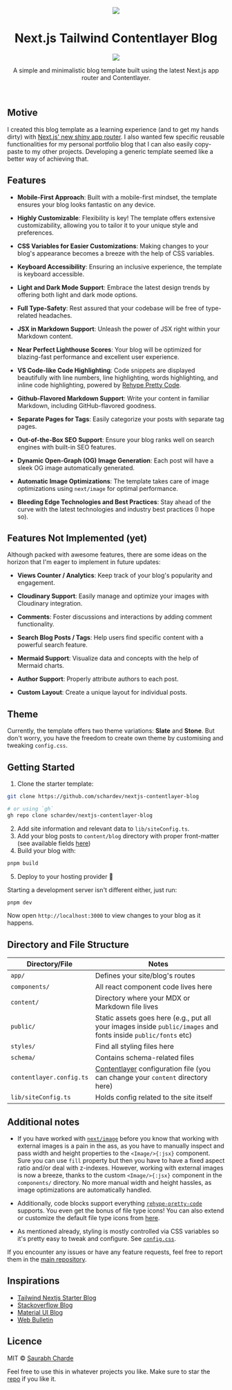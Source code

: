 <div align="center">
  <img src="./public/images/announcement-banner.png">
  <h1>Next.js Tailwind Contentlayer Blog </h1>
  <a href="https://github.com/schardev/
nextjs-contentlayer-blog/actions/workflows/build.yml">
    <img src="https://github.com/schardev/
nextjs-contentlayer-blog/actions/workflows/build.yml/badge.svg">
  </a>
</div>
<p align="center">A simple and minimalistic blog template built using the latest Next.js app router and Contentlayer.</p>
<br/>

## Motive

I created this blog template as a learning experience (and to get my hands dirty) with [Next.js' new shiny app router](https://nextjs.org/docs/app). I also wanted few specific reusable functionalities for my personal portfolio blog that I can also easily copy-paste to my other projects. Developing a generic template seemed like a better way of achieving that.

## Features

- **Mobile-First Approach**: Built with a mobile-first mindset, the template ensures your blog looks fantastic on any device.

- **Highly Customizable**: Flexibility is key! The template offers extensive customizability, allowing you to tailor it to your unique style and preferences.

- **CSS Variables for Easier Customizations**: Making changes to your blog's appearance becomes a breeze with the help of CSS variables.

- **Keyboard Accessibility**: Ensuring an inclusive experience, the template is keyboard accessible.

- **Light and Dark Mode Support**: Embrace the latest design trends by offering both light and dark mode options.

- **Full Type-Safety**: Rest assured that your codebase will be free of type-related headaches.

- **JSX in Markdown Support**: Unleash the power of JSX right within your Markdown content.

- **Near Perfect Lighthouse Scores**: Your blog will be optimized for blazing-fast performance and excellent user experience.

- **VS Code-like Code Highlighting**: Code snippets are displayed beautifully with line numbers, line highlighting, words highlighting, and inline code highlighting, powered by [Rehype Pretty Code](https://rehype-pretty-code.netlify.app/).

- **Github-Flavored Markdown Support**: Write your content in familiar Markdown, including GitHub-flavored goodness.

- **Separate Pages for Tags**: Easily categorize your posts with separate tag pages.

- **Out-of-the-Box SEO Support**: Ensure your blog ranks well on search engines with built-in SEO features.

- **Dynamic Open-Graph (OG) Image Generation**: Each post will have a sleek OG image automatically generated.

- **Automatic Image Optimizations**: The template takes care of image optimizations using `next/image` for optimal performance.

- **Bleeding Edge Technologies and Best Practices**: Stay ahead of the curve with the latest technologies and industry best practices (I hope so).

## Features Not Implemented (yet)

Although packed with awesome features, there are some ideas on the horizon that I'm eager to implement in future updates:

- **Views Counter / Analytics**: Keep track of your blog's popularity and engagement.

- **Cloudinary Support**: Easily manage and optimize your images with Cloudinary integration.

- **Comments**: Foster discussions and interactions by adding comment functionality.

- **Search Blog Posts / Tags**: Help users find specific content with a powerful search feature.

- **Mermaid Support**: Visualize data and concepts with the help of Mermaid charts.

- **Author Support**: Properly attribute authors to each post.

- **Custom Layout**: Create a unique layout for individual posts.

## Theme

Currently, the template offers two theme variations: **Slate** and **Stone**. But don't worry, you have the freedom to create own theme by customising and tweaking `config.css`.

## Getting Started

1. Clone the starter template:

```bash
git clone https://github.com/schardev/nextjs-contentlayer-blog

# or using `gh`
gh repo clone schardev/nextjs-contentlayer-blog
```

2. Add site information and relevant data to `lib/siteConfig.ts`.
3. Add your blog posts to `content/blog` directory with proper front-matter (see available fields [here](https://github.com/schardev/nextjs-contentlayer-blog/blob/main/schema/contentlayer/blog-post.ts))
4. Build your blog with:

```sh
pnpm build
```

5. Deploy to your hosting provider 🎉

Starting a development server isn't different either, just run:

```bash
pnpm dev
```

Now open `http://localhost:3000` to view changes to your blog as it happens.

## Directory and File Structure

| Directory/File           | Notes                                                                                                           |
| ------------------------ | --------------------------------------------------------------------------------------------------------------- |
| `app/`                   | Defines your site/blog's routes                                                                                 |
| `components/`            | All react component code lives here                                                                             |
| `content/`               | Directory where your MDX or Markdown file lives                                                                 |
| `public/`                | Static assets goes here (e.g., put all your images inside `public/images` and fonts inside `public/fonts` etc)  |
| `styles/`                | Find all styling files here                                                                                     |
| `schema/`                | Contains schema-related files                                                                                   |
| `contentlayer.config.ts` | [Contentlayer](https://www.contentlayer.dev/) configuration file (you can change your `content` directory here) |
| `lib/siteConfig.ts`      | Holds config related to the site itself                                                                         |

## Additional notes

- If you have worked with [`next/image`](https://nextjs.org/docs/app/api-reference/components/image) before you know that working with external images is a pain in the ass, as you have to manually inspect and pass width and height properties to the `<Image/>{:jsx}` component. Sure you can use `fill` property but then you have to have a fixed aspect ratio and/or deal with z-indexes. However, working with external images is now a breeze, thanks to the custom `<Image/>{:jsx}` component in the `components/` directory. No more manual width and height hassles, as image optimizations are automatically handled.

- Additionally, code blocks support everything [`rehype-pretty-code`](https://rehype-pretty-code.netlify.app/) supports. You even get the bonus of file type icons! You can also extend or customize the default file type icons from [here](https://github.com/schardev/nextjs-contentlayer-blog/blob/main/components/brand-icon.tsx).

- As mentioned already, styling is mostly controlled via CSS variables so it's pretty easy to tweak and configure. See [`config.css`](https://github.com/schardev/nextjs-contentlayer-blog/blob/main/styles/config.css).

If you encounter any issues or have any feature requests, feel free to report them in the [main repository](https://github.com/schardev/nextjs-contentlayer-blog/tree/main).

## Inspirations

- [Tailwind Nextjs Starter Blog](https://github.com/timlrx/tailwind-nextjs-starter-blog)
- [Stackoverflow Blog](https://stackoverflow.blog/)
- [Material UI Blog](https://mui.com/blog/)
- [Web Bulletin](https://web-bulletin.vercel.app/)

## Licence

MIT © [Saurabh Charde](https://schar.dev)

Feel free to use this in whatever projects you like. Make sure to star the [repo](https://github.com/schardev/nextjs-contentlayer-blog) if you like it.

